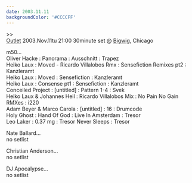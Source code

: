 ```yaml
---
date: 2003.11.11
backgroundColor: '#CCCCFF'
---
```


\>>[  
Outlet](http://www.illmeasures.com/) 2003.Nov.11tu 21:00 30minute set @ [Bigwig](http://www.bigwignightclub.com/), Chicago  

m50...  
Oliver Hacke : Panorama : Ausschnitt : Trapez  
Heiko Laux : Moved - Ricardo Villalobos Rmx : Sensefiction Remixes pt2 : Kanzleramt  
Heiko Laux : Moved : Sensefiction : Kanzleramt  
Heiko Laux : Consense pt1 : Sensefiction : Kanzleramt  
Conceiled Project : \[untitled\] : Pattern 1-4 : Svek  
Heiko Laux & Johannes Heil : Ricardo Villalobos Mix : No Pain No Gain RMXes : i220  
Adam Beyer & Marco Carola : \[untitled\] : 16 : Drumcode  
Holy Ghost : Hand Of God : Live In Amsterdam : Tresor  
Leo Laker : 0.37 mg : Tresor Never Sleeps : Tresor  

Nate Ballard...  
no setlist  

Christian Anderson...  
no setlist  

DJ Apocalypse...  
no setlist